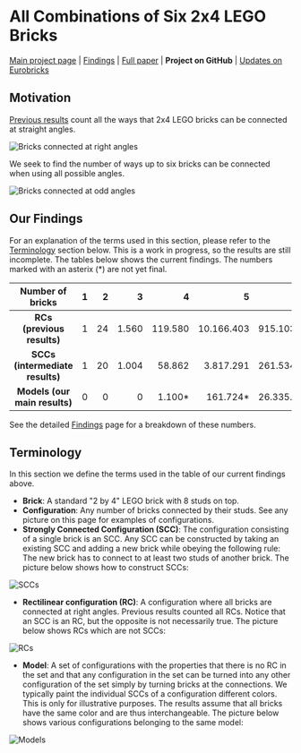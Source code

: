 # All Combinations of Six 2x4 LEGO Bricks

[Main project page](http://c-mt.dk/counting) | [Findings](http://c-mt.dk/counting/findings.php) | [Full paper](http://c-mt.dk/counting/?view=paper) | **Project on GitHub** | [Updates on Eurobricks](http://www.eurobricks.com/forum/index.php?showtopic=71971)

## Motivation

[Previous results](http://www.math.ku.dk/~eilers/lego.html) count all the ways that 2x4 LEGO bricks can be connected at straight angles.

![Bricks connected at right angles](http://c-mt.dk/counting/images/rectilinearintrosmall.png "There are 915.103.765 ways to combine 6 bricks at straight angles.")

We seek to find the number of ways up to six bricks can be connected when using all possible angles.

![Bricks connected at odd angles](http://c-mt.dk/counting/images/modelsintrosmall.png "It is currently unknown how many ways 6 bricks can be combined at other angles.")


## Our Findings

For an explanation of the terms used in this section, please refer to the [Terminology](#terminology) section below.
This is a work in progress, so the results are still incomplete. The tables below shows the current findings. The numbers marked with an asterix (*) are not yet final. 

|  Number of bricks    | 1 |  2 |     3 |       4 |          5 |           6 | 
|:----------:|--:|---:|------:|--------:|-----------:|------------:|
| **RCs (previous results)**     | 1 | 24 | 1.560 | 119.580 | 10.166.403 | 915.103.765 |
| **SCCs (intermediate results)**    | 1 | 20 | 1.004 |  58.862 |  3.817.291 | 261.534.637 |
| **Models (our main results)** | 0 |  0 |     0 |  1.100* |   161.724* | 26.335.903* |

See the detailed [Findings](http://c-mt.dk/counting/findings.php) page for a breakdown of these numbers.


## Terminology

In this section we define the terms used in the table of our current findings above.

* **Brick**: A standard "2 by 4" LEGO brick with 8 studs on top.
* **Configuration**: Any number of bricks connected by their studs. See any picture on this page for examples of configurations.
* **Strongly Connected Configuration (SCC)**: The configuration consisting of a single brick is an SCC. Any SCC can be constructed by taking an existing SCC and adding a new brick while obeying the following rule: The new brick has to connect to at least two studs of another brick. The picture below shows how to construct SCCs:

![SCCs](http://c-mt.dk/counting/images/sccconstructionsmall.png "Notice that for any SCC with more than one brick, any additional brick has to connect to a single other brick using at least two studs.")

* **Rectilinear configuration (RC)**: A configuration where all bricks are connected at right angles. Previous results counted all RCs. Notice that an SCC is an RC, but the opposite is not necessarily true. The picture below shows RCs which are not SCCs:

![RCs](http://c-mt.dk/counting/images/rcsnotsccssmall.png "These RCs are not SCCs because there are always a partitioning of the configurations where the bricks of one partition share at most one connection with any brick of the other partition.")

* **Model**: A set of configurations with the properties that there is no RC in the set and that any configuration in the set can be turned into any other configuration of the set simply by turning bricks at the connections. We typically paint the individual SCCs of a configuration different colors. This is only for illustrative purposes. The results assume that all bricks have the same color and are thus interchangeable. The picture below shows various configurations belonging to the same model:

![Models](http://c-mt.dk/counting/images/configurationsofamodelsmall.png "These configurations all belong to the same model.")

